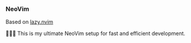 ### NeoVim

Based on [lazy.nvim](https://github.com/folke/lazy.nvim)

👨🏼‍💻 This is my ultimate NeoVim setup for fast and efficient development.
